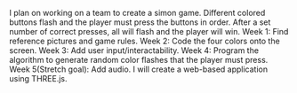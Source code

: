 I plan on working on a team to create a simon game. Different colored buttons flash and the player must press the buttons in order. 
After a set number of correct presses, all will flash and the player will win.
Week 1: Find reference pictures and game rules.
Week 2: Code the four colors onto the screen.
Week 3: Add user input/interactability.
Week 4: Program the algorithm to generate random color flashes that the player must press.
Week 5(Stretch goal): Add audio.
I will create a web-based application using THREE.js.
